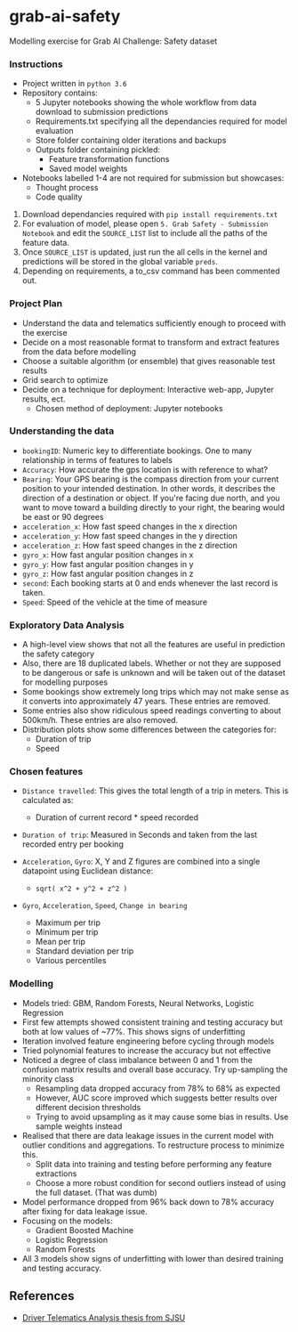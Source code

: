# grab-ai-safety
Modelling exercise for Grab AI Challenge: Safety dataset

### Instructions
- Project written in `python 3.6`
- Repository contains:
    - 5 Jupyter notebooks showing the whole workflow from data download to submission predictions
    - Requirements.txt specifying all the dependancies required for model evaluation
    - Store folder containing older iterations and backups
    - Outputs folder containing pickled:
        - Feature transformation functions
        - Saved model weights
- Notebooks labelled 1-4 are not required for submission but showcases:
    - Thought process
    - Code quality
    
1. Download dependancies required with `pip install requirements.txt`    
2. For evaluation of model, please open `5. Grab Safety - Submission Notebook` and edit the `SOURCE_LIST` list to include all the paths of the feature data.
3. Once `SOURCE_LIST` is updated, just run the all cells in the kernel and predictions will be stored in the global variable `preds`.
4. Depending on requirements, a to_csv command has been commented out.


### Project Plan
- Understand the data and telematics sufficiently enough to proceed with the exercise
- Decide on a most reasonable format to transform and extract features from the data before modelling
- Choose a suitable algorithm (or ensemble) that gives reasonable test results
- Grid search to optimize
- Decide on a technique for deployment: Interactive web-app, Jupyter results, ect.
    - Chosen method of deployment: Jupyter notebooks

### Understanding the data
- `bookingID`: Numeric key to differentiate bookings. One to many relationship in terms of features to labels
- `Accuracy`: How accurate the gps location is with reference to what?
- `Bearing`: Your GPS bearing is the compass direction from your current position to your intended destination. In other words, it describes the direction of a destination or object. If you're facing due north, and you want to move toward a building directly to your right, the bearing would be east or 90 degrees
- `acceleration_x`: How fast speed changes in the x direction
- `acceleration_y`: How fast speed changes in the y direction
- `acceleration_z`: How fast speed changes in the z direction
- `gyro_x`: How fast angular position changes in x
- `gyro_y`: How fast angular position changes in y
- `gyro_z`: How fast angular position changes in z
- `second`: Each booking starts at 0 and ends whenever the last record is taken.
- `Speed`: Speed of the vehicle at the time of measure


### Exploratory Data Analysis
- A high-level view shows that not all the features are useful in prediction the safety category
- Also, there are 18 duplicated labels. Whether or not they are supposed to be dangerous or safe is unknown and will be taken out of the dataset for modelling purposes
- Some bookings show extremely long trips which may not make sense as it converts into approximately 47 years. These entries are removed.
- Some entries also show ridiculous speed readings converting to about 500km/h. These entries are also removed.
- Distribution plots show some differences between the categories for:
    - Duration of trip 
    - Speed

### Chosen features
- `Distance travelled`: This gives the total length of a trip in meters. This is calculated as:
    - Duration of current record * speed recorded

- `Duration of trip`: Measured in Seconds and taken from the last recorded entry per booking
- `Acceleration`, `Gyro`: X, Y and Z figures are combined into a single datapoint using Euclidean distance:
    - `sqrt( x^2 + y^2 + z^2 )`
    
- `Gyro`, `Acceleration`, `Speed`, `Change in bearing`
    - Maximum per trip
    - Minimum per trip
    - Mean per trip
    - Standard deviation per trip
    - Various percentiles

### Modelling
- Models tried: GBM, Random Forests, Neural Networks, Logistic Regression
- First few attempts showed consistent training and testing accuracy but both at low values of ~77%. This shows signs of underfitting
- Iteration involved feature engineering before cycling through models
- Tried polynomial features to increase the accuracy but not effective
- Noticed a degree of class imbalance between 0 and 1 from the confusion matrix results and overall base accuracy. Try up-sampling the minority class
    - Resampling data dropped accuracy from 78% to 68% as expected
    - However, AUC score improved which suggests better results over different decision thresholds
    - Trying to avoid upsampling as it may cause some bias in results. Use sample weights instead
 - Realised that there are data leakage issues in the current model with outlier conditions and aggregations. To restructure process to minimize this.
     - Split data into training and testing before performing any feature extractions
     - Choose a more robust condition for second outliers instead of using the full dataset. (That was dumb) 
- Model performance dropped from 96% back down to 78% accuracy after fixing for data leakage issue.
- Focusing on the models:
    - Gradient Boosted Machine
    - Logistic Regression
    - Random Forests
- All 3 models show signs of underfitting with lower than desired training and testing accuracy.

## References

- [Driver Telematics Analysis thesis from SJSU](https://scholarworks.sjsu.edu/cgi/viewcontent.cgi?referer=https://www.google.com/&httpsredir=1&article=1394&context=etd_projects)
